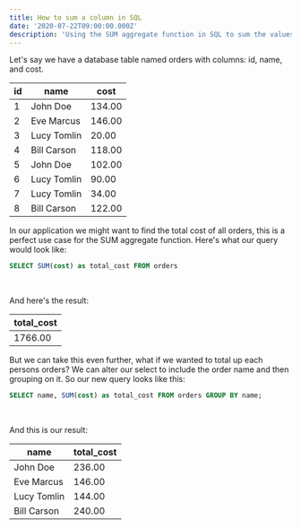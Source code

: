 ```yaml
---
title: How to sum a column in SQL
date: '2020-07-22T09:00:00.000Z'
description: 'Using the SUM aggregate function in SQL to sum the values of a column'
---
```


Let's say we have a database table named orders with columns: id, name, and cost.

| id  | name        | cost   |
| --- | ----------- | ------ |
| 1   | John Doe    | 134.00 |
| 2   | Eve Marcus  | 146.00 |
| 3   | Lucy Tomlin | 20.00  |
| 4   | Bill Carson | 118.00 |
| 5   | John Doe    | 102.00 |
| 6   | Lucy Tomlin | 90.00  |
| 7   | Lucy Tomlin | 34.00  |
| 8   | Bill Carson | 122.00 |

In our application we might want to find the total cost of all orders, this is a perfect use case for the SUM aggregate function. Here's what our query would look like:

```SQL
SELECT SUM(cost) as total_cost FROM orders
```

<br/>

And here's the result:

| total_cost |
| ---------- |
| 1766.00    |

But we can take this even further, what if we wanted to total up each persons orders? We can alter our select to include the order name and then grouping on it. So our new query looks like this:

```SQL
SELECT name, SUM(cost) as total_cost FROM orders GROUP BY name;
```

<br/>

And this is our result:

| name        | total_cost |
| ----------- | ---------- |
| John Doe    | 236.00     |
| Eve Marcus  | 146.00     |
| Lucy Tomlin | 144.00     |
| Bill Carson | 240.00     |
